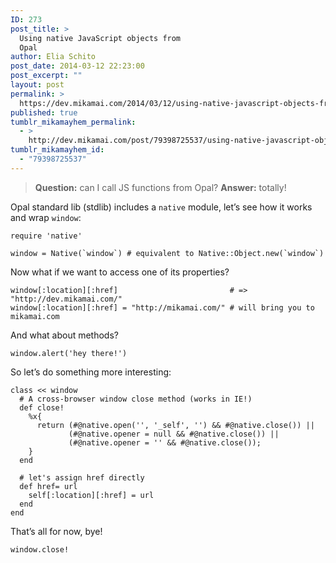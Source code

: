```yaml
---
ID: 273
post_title: >
  Using native JavaScript objects from
  Opal
author: Elia Schito
post_date: 2014-03-12 22:23:00
post_excerpt: ""
layout: post
permalink: >
  https://dev.mikamai.com/2014/03/12/using-native-javascript-objects-from-opal/
published: true
tumblr_mikamayhem_permalink:
  - >
    http://dev.mikamai.com/post/79398725537/using-native-javascript-objects-from-opal
tumblr_mikamayhem_id:
  - "79398725537"
---
```

<blockquote>
  <p><strong>Question:</strong> can I call JS functions from Opal?
  <strong>Answer:</strong> totally!</p>
</blockquote>

<p>Opal standard lib (stdlib) includes a <code>native</code> module, let&rsquo;s see how it works and wrap <code>window</code>:</p>

<pre><code class="ruby">require 'native'

window = Native(`window`) # equivalent to Native::Object.new(`window`)
</code></pre>

<p>Now what if we want to access one of its properties?</p>

<pre><code class="ruby">window[:location][:href]                         # =&gt; "http://dev.mikamai.com/"
window[:location][:href] = "http://mikamai.com/" # will bring you to mikamai.com
</code></pre>

<p>And what about methods?</p>

<pre><code class="ruby">window.alert('hey there!')
</code></pre>

<p>So let&rsquo;s do something more interesting:</p>

<pre><code>class &lt;&lt; window
  # A cross-browser window close method (works in IE!)
  def close!
    %x{
      return (#@native.open('', '_self', '') &amp;&amp; #@native.close()) ||
             (#@native.opener = null &amp;&amp; #@native.close()) ||
             (#@native.opener = '' &amp;&amp; #@native.close());
    }
  end

  # let's assign href directly
  def href= url
    self[:location][:href] = url
  end
end
</code></pre>

<p>That&rsquo;s all for now, bye!</p>

<pre><code class="ruby">window.close!
</code></pre>